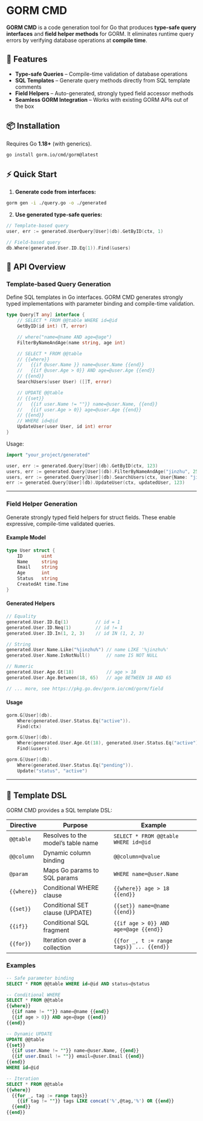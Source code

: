 # GORM CMD

**GORM CMD** is a code generation tool for Go that produces **type-safe query interfaces** and **field helper methods** for GORM.
It eliminates runtime query errors by verifying database operations at **compile time**.

## 🚀 Features

* **Type-safe Queries** – Compile-time validation of database operations
* **SQL Templates** – Generate query methods directly from SQL template comments
* **Field Helpers** – Auto-generated, strongly typed field accessor methods
* **Seamless GORM Integration** – Works with existing GORM APIs out of the box

## 📦 Installation

Requires Go **1.18+** (with generics).

```bash
go install gorm.io/cmd/gorm@latest
```

## ⚡ Quick Start

1. **Generate code from interfaces:**

```bash
gorm gen -i ./query.go -o ./generated
```

2. **Use generated type-safe queries:**

```go
// Template-based query
user, err := generated.UserQuery[User](db).GetByID(ctx, 1)

// Field-based query
db.Where(generated.User.ID.Eq(1)).Find(&users)
```

## 🔎 API Overview

### Template-based Query Generation

Define SQL templates in Go interfaces. GORM CMD generates strongly typed implementations with parameter binding and compile-time validation.

```go
type Query[T any] interface {
    // SELECT * FROM @@table WHERE id=@id
    GetByID(id int) (T, error)

    // where("name=@name AND age=@age")
    FilterByNameAndAge(name string, age int)

    // SELECT * FROM @@table
    // {{where}}
    //   {{if @user.Name }} name=@user.Name {{end}}
    //   {{if @user.Age > 0}} AND age=@user.Age {{end}}
    // {{end}}
    SearchUsers(user User) ([]T, error)

    // UPDATE @@table
    // {{set}}
    //   {{if user.Name != ""}} name=@user.Name, {{end}}
    //   {{if user.Age > 0}} age=@user.Age {{end}}
    // {{end}}
    // WHERE id=@id
    UpdateUser(user User, id int) error
}
```

Usage:

```go
import "your_project/generated"

user, err := generated.Query[User](db).GetByID(ctx, 123)
users, err := generated.Query[User](db).FilterByNameAndAge("jinzhu", 25).Find(ctx)
users, err := generated.Query[User](db).SearchUsers(ctx, User{Name: "jinzhu", Age: 25})
err := generated.Query[User](db).UpdateUser(ctx, updatedUser, 123)
```

---

### Field Helper Generation

Generate strongly typed field helpers for struct fields. These enable expressive, compile-time validated queries.

#### Example Model

```go
type User struct {
    ID       uint
    Name     string
    Email    string
    Age      int
    Status   string
    CreatedAt time.Time
}
```

#### Generated Helpers

```go
// Equality
generated.User.ID.Eq(1)          // id = 1
generated.User.ID.Neq(1)         // id != 1
generated.User.ID.In(1, 2, 3)    // id IN (1, 2, 3)

// String
generated.User.Name.Like("%jinzhu%") // name LIKE '%jinzhu%'
generated.User.Name.IsNotNull()      // name IS NOT NULL

// Numeric
generated.User.Age.Gt(18)            // age > 18
generated.User.Age.Between(18, 65)   // age BETWEEN 18 AND 65

// ... more, see https://pkg.go.dev/gorm.io/cmd/gorm/field
```

#### Usage

```go
gorm.G[User](db).
    Where(generated.User.Status.Eq("active")).
    Find(ctx)

gorm.G[User](db).
    Where(generated.User.Age.Gt(18), generated.User.Status.Eq("active")).
    Find(&users)

gorm.G[User](db).
    Where(generated.User.Status.Eq("pending")).
    Update("status", "active")
```

---

## 📝 Template DSL

GORM CMD provides a SQL template DSL:

| Directive   | Purpose                            | Example                                  |
| ----------- | ---------------------------------- | ---------------------------------------- |
| `@@table`   | Resolves to the model’s table name | `SELECT * FROM @@table WHERE id=@id`     |
| `@@column`  | Dynamic column binding             | `@@column=@value`                        |
| `@param`    | Maps Go params to SQL params       | `WHERE name=@user.Name`                  |
| `{{where}}` | Conditional WHERE clause           | `{{where}} age > 18 {{end}}`             |
| `{{set}}`   | Conditional SET clause (UPDATE)    | `{{set}} name=@name {{end}}`             |
| `{{if}}`    | Conditional SQL fragment           | `{{if age > 0}} AND age=@age {{end}}`    |
| `{{for}}`   | Iteration over a collection        | `{{for _, t := range tags}} ... {{end}}` |

### Examples

```sql
-- Safe parameter binding
SELECT * FROM @@table WHERE id=@id AND status=@status

-- Conditional WHERE
SELECT * FROM @@table
{{where}}
  {{if name != ""}} name=@name {{end}}
  {{if age > 0}} AND age=@age {{end}}
{{end}}

-- Dynamic UPDATE
UPDATE @@table
{{set}}
  {{if user.Name != ""}} name=@user.Name, {{end}}
  {{if user.Email != ""}} email=@user.Email {{end}}
{{end}}
WHERE id=@id

-- Iteration
SELECT * FROM @@table
{{where}}
  {{for _, tag := range tags}}
    {{if tag != ""}} tags LIKE concat('%',@tag,'%') OR {{end}}
  {{end}}
{{end}}
```
